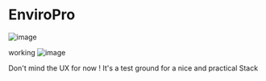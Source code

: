 # EnviroPro

![image](https://github.com/LebToki/EnviroPro/assets/957618/943ce93e-faca-4471-9d8d-e2b07e0a1cab)

working 
![image](https://github.com/LebToki/EnviroPro/assets/957618/5c9e90b1-3a9a-49e4-863b-f9d388b41c5b)

Don't mind the UX for now !
It's a test ground for a nice and practical Stack 
